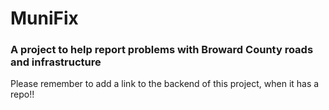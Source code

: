 # MuniFix
### A project to help report problems with Broward County roads and infrastructure
Please remember to add a link to the backend of this project, when it has a repo!!